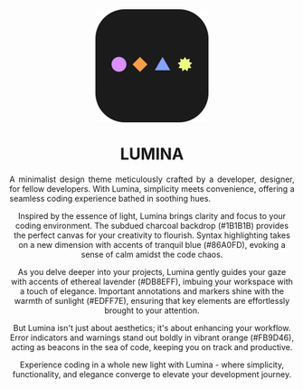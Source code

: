 <div align="center">
  <img src="Lumina.png" align="center" style="width:200px;">
  <h1>LUMINA</h1>
  <p style="text-align: justify;">
    A minimalist design theme meticulously crafted by a developer, designer, for fellow developers. With Lumina, simplicity meets convenience, offering a seamless coding experience bathed in soothing hues.
    
  Inspired by the essence of light, Lumina brings clarity and focus to your coding environment. The subdued charcoal backdrop (#1B1B1B) provides the perfect canvas for your creativity to flourish. Syntax highlighting takes on a new dimension with accents of tranquil         blue (#86A0FD), evoking a sense of calm amidst the code chaos.
    
  As you delve deeper into your projects, Lumina gently guides your gaze with accents of ethereal lavender (#DB8EFF), imbuing your workspace with a touch of elegance. Important annotations and markers shine with the warmth of sunlight (#EDFF7E), ensuring that key               elements are effortlessly brought to your attention.
    
  But Lumina isn't just about aesthetics; it's about enhancing your workflow. Error indicators and warnings stand out boldly in vibrant orange (#FB9D46), acting as beacons in the sea of code, keeping you on track and productive.
    
  Experience coding in a whole new light with Lumina - where simplicity, functionality, and elegance converge to elevate your development journey.
  </p>
</div>

